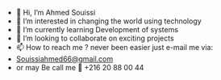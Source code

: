 - 👋 Hi, I’m Ahmed Souissi
- 👀 I’m interested in changing the world using technology
- 🌱 I’m currently learning Development of systems
- 💞️ I’m looking to collaborate on exciting projects
- 📫 How to reach me ? never been easier just e-mail me via:
- Souissiahmed66@gmail.com
- or may Be call me 🤙 +216 20 88 00 44

<!---
ahmed666666/ahmed666666 is a ✨ special ✨ repository because its `README.md` (this file) appears on your GitHub profile.
You can click the Preview link to take a look at your changes.
--->
